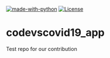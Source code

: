 [![made-with-python](https://img.shields.io/badge/Made%20with-Python-1f425f.svg)](https://www.python.org/)
[![License](https://img.shields.io/pypi/l/ansicolortags.svg)](https://github.com/cunyap/codevscovid19_app/LICENSE)

# codevscovid19_app
Test repo for our contribution
